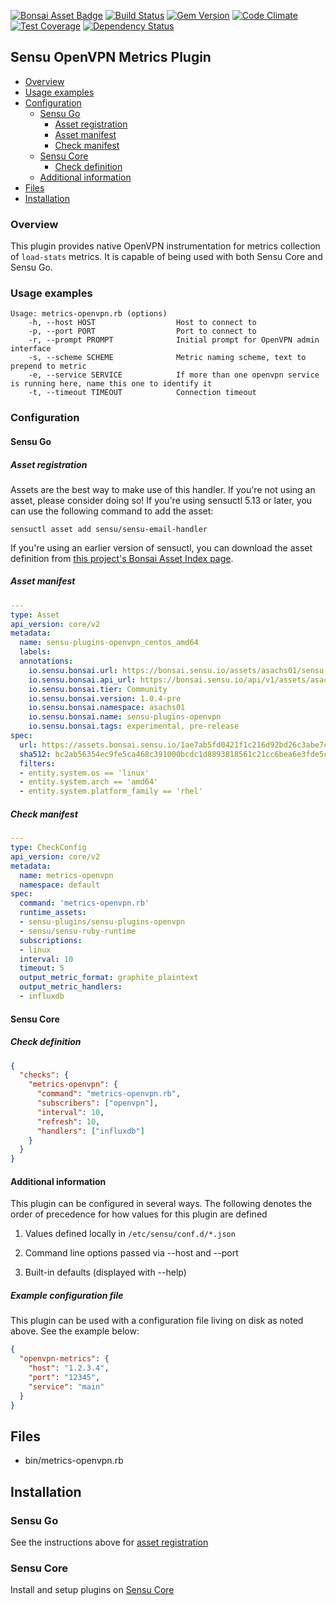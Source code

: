 [![Bonsai Asset Badge](https://img.shields.io/badge/Sensu%20OpenVPN%20Plugin-Download%20Me-brightgreen.svg?colorB=89C967&logo=sensu)](https://bonsai.sensu.io/assets/sensu-plugins/sensu-plugins-openvpn)
[ ![Build Status](https://travis-ci.org/sensu-plugins/sensu-plugins-openvpn.svg?branch=master)](https://travis-ci.org/sensu-plugins/sensu-plugins-openvpn)
[![Gem Version](https://badge.fury.io/rb/sensu-plugins-openvpn.svg)](http://badge.fury.io/rb/sensu-plugins-openvpn)
[![Code Climate](https://codeclimate.com/github/sensu-plugins/sensu-plugins-openvpn/badges/gpa.svg)](https://codeclimate.com/github/sensu-plugins/sensu-plugins-openvpn)
[![Test Coverage](https://codeclimate.com/github/sensu-plugins/sensu-plugins-openvpn/badges/coverage.svg)](https://codeclimate.com/github/sensu-plugins/sensu-plugins-openvpn)
[![Dependency Status](https://gemnasium.com/sensu-plugins/sensu-plugins-openvpn.svg)](https://gemnasium.com/sensu-plugins/sensu-plugins-openvpn)

## Sensu OpenVPN Metrics Plugin

- [Overview](#overview)
- [Usage examples](#usage-examples)
- [Configuration](#configuration)
  - [Sensu Go](#sensu-go)
    - [Asset registration](#asset-registration)
    - [Asset manifest](#asset-manifest)
    - [Check manifest](#check-manifest)
  - [Sensu Core](#sensu-core)
    - [Check definition](#check-definition)
  - [Additional information](#additional-information)
- [Files](#files)
- [Installation](#installation)


### Overview

This plugin provides native OpenVPN instrumentation for metrics collection of `load-stats` metrics. It is capable of being used with both Sensu Core and Sensu Go. 

### Usage examples
```
Usage: metrics-openvpn.rb (options)
    -h, --host HOST                  Host to connect to
    -p, --port PORT                  Port to connect to
    -r, --prompt PROMPT              Initial prompt for OpenVPN admin interface
    -s, --scheme SCHEME              Metric naming scheme, text to prepend to metric
    -e, --service SERVICE            If more than one openvpn service is running here, name this one to identify it
    -t, --timeout TIMEOUT            Connection timeout
```
### Configuration

#### Sensu Go
##### Asset registration

Assets are the best way to make use of this handler. If you're not using an asset, please consider doing so! If you're using sensuctl 5.13 or later, you can use the following command to add the asset: 

`sensuctl asset add sensu/sensu-email-handler`

If you're using an earlier version of sensuctl, you can download the asset definition from [this project's Bonsai Asset Index page](https://bonsai.sensu.io/assets/sensu-plugins/sensu-plugins-openvpn).

##### Asset manifest
```yml
---
type: Asset
api_version: core/v2
metadata:
  name: sensu-plugins-openvpn_centos_amd64
  labels: 
  annotations:
    io.sensu.bonsai.url: https://bonsai.sensu.io/assets/asachs01/sensu-plugins-openvpn
    io.sensu.bonsai.api_url: https://bonsai.sensu.io/api/v1/assets/asachs01/sensu-plugins-openvpn
    io.sensu.bonsai.tier: Community
    io.sensu.bonsai.version: 1.0.4-pre
    io.sensu.bonsai.namespace: asachs01
    io.sensu.bonsai.name: sensu-plugins-openvpn
    io.sensu.bonsai.tags: experimental, pre-release
spec:
  url: https://assets.bonsai.sensu.io/1ae7ab5fd0421f1c216d92bd26c3abe7c50d3577/sensu-plugins-openvpn_1.0.4-pre_centos_linux_amd64.tar.gz
  sha512: bc2ab56354ec9fe5ca468c391000bcdc1d8893818561c21cc6bea6e3fde5c405434bf01e867c4de383c5626601c9ee19c8a5c0af87d0b2debc663c93c172f677
  filters:
  - entity.system.os == 'linux'
  - entity.system.arch == 'amd64'
  - entity.system.platform_family == 'rhel'
```
##### Check manifest
```yml
---
type: CheckConfig
api_version: core/v2
metadata:
  name: metrics-openvpn
  namespace: default
spec:
  command: 'metrics-openvpn.rb'
  runtime_assets:
  - sensu-plugins/sensu-plugins-openvpn
  - sensu/sensu-ruby-runtime
  subscriptions:
  - linux
  interval: 10
  timeout: 5
  output_metric_format: graphite_plaintext
  output_metric_handlers:
  - influxdb
```
#### Sensu Core
##### Check definition
```json
{
  "checks": {
    "metrics-openvpn": {
      "command": "metrics-openvpn.rb",
      "subscribers": ["openvpn"],
      "interval": 10,
      "refresh": 10,
      "handlers": ["influxdb"]
    }
  }
}
```
#### Additional information
This plugin can be configured in several ways. The following denotes the order of precedence for how values for this plugin are defined

1. Values defined locally in `/etc/sensu/conf.d/*.json`

2. Command line options passed via --host and --port

3. Built-in defaults (displayed with --help)

##### Example configuration file
This plugin can be used with a configuration file living on disk as noted above. See the example below:
```json
{
  "openvpn-metrics": {
    "host": "1.2.3.4",
    "port": "12345",
    "service": "main"
  }
}
```

## Files
 * bin/metrics-openvpn.rb

## Installation

### Sensu Go

See the instructions above for [asset registration](#asset-registration)

### Sensu Core
Install and setup plugins on [Sensu Core](https://docs.sensu.io/sensu-core/latest/installation/installing-plugins/)
